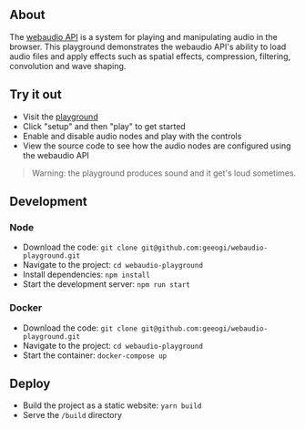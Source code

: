 ## About

The [webaudio API](https://www.w3.org/TR/webaudio/) is a system for playing and manipulating audio in the browser. This playground demonstrates the webaudio API's ability to load audio files and apply effects such as spatial effects, compression, filtering, convolution and wave shaping.

## Try it out

- Visit the [playground](https://webaudio-playground.netlify.com)
- Click "setup" and then "play" to get started
- Enable and disable audio nodes and play with the controls
- View the source code to see how the audio nodes are configured using the webaudio API

> Warning: the playground produces sound and it get's loud sometimes. 

## Development

### Node

- Download the code: `git clone git@github.com:geeogi/webaudio-playground.git`
- Navigate to the project: `cd webaudio-playground` 
- Install dependencies: `npm install` 
- Start the development server: `npm run start` 

### Docker

- Download the code: `git clone git@github.com:geeogi/webaudio-playground.git`
- Navigate to the project: `cd webaudio-playground` 
- Start the container: `docker-compose up` 

## Deploy

- Build the project as a static website: `yarn build` 
- Serve the `/build` directory 